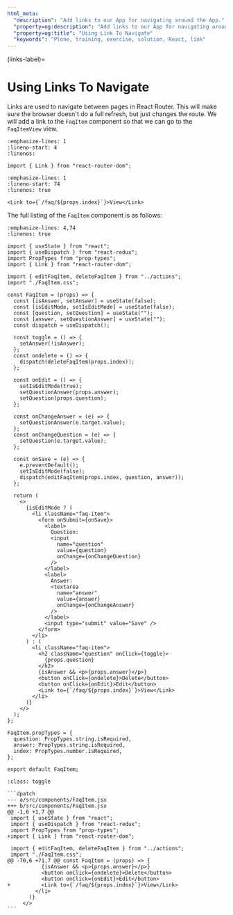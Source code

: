 ```yaml
---
html_meta:
  "description": "Add links to our App for navigating around the App."
  "property=og:description": "Add links to our App for navigating around the App."
  "property=og:title": "Using Link To Navigate"
  "keywords": "Plone, training, exercise, solution, React, link"
---
```


(links-label)=

# Using Links To Navigate

Links are used to navigate between pages in React Router.
This will make sure the browser doesn't do a full refresh, but just changes the route.
We will add a link to the `FaqItem` component so that we can go to the `FaqItemView` view.

```{code-block} jsx
:emphasize-lines: 1
:lineno-start: 4
:linenos:

import { Link } from "react-router-dom";
```

```{code-block} jsx
:emphasize-lines: 1
:lineno-start: 74
:linenos: true

<Link to={`/faq/${props.index}`}>View</Link>
```

The full listing of the `FaqItem` component is as follows:

```{code-block} jsx
:emphasize-lines: 4,74
:linenos: true

import { useState } from "react";
import { useDispatch } from "react-redux";
import PropTypes from "prop-types";
import { Link } from "react-router-dom";

import { editFaqItem, deleteFaqItem } from "../actions";
import "./FaqItem.css";

const FaqItem = (props) => {
  const [isAnswer, setAnswer] = useState(false);
  const [isEditMode, setIsEditMode] = useState(false);
  const [question, setQuestion] = useState("");
  const [answer, setQuestionAnswer] = useState("");
  const dispatch = useDispatch();

  const toggle = () => {
    setAnswer(!isAnswer);
  };
  const ondelete = () => {
    dispatch(deleteFaqItem(props.index));
  };

  const onEdit = () => {
    setIsEditMode(true);
    setQuestionAnswer(props.answer);
    setQuestion(props.question);
  };

  const onChangeAnswer = (e) => {
    setQuestionAnswer(e.target.value);
  };
  const onChangeQuestion = (e) => {
    setQuestion(e.target.value);
  };

  const onSave = (e) => {
    e.preventDefault();
    setIsEditMode(false);
    dispatch(editFaqItem(props.index, question, answer));
  };

  return (
    <>
      {isEditMode ? (
        <li className="faq-item">
          <form onSubmit={onSave}>
            <label>
              Question:
              <input
                name="question"
                value={question}
                onChange={onChangeQuestion}
              />
            </label>
            <label>
              Answer:
              <textarea
                name="answer"
                value={answer}
                onChange={onChangeAnswer}
              />
            </label>
            <input type="submit" value="Save" />
          </form>
        </li>
      ) : (
        <li className="faq-item">
          <h2 className="question" onClick={toggle}>
            {props.question}
          </h2>
          {isAnswer && <p>{props.answer}</p>}
          <button onClick={ondelete}>Delete</button>
          <button onClick={onEdit}>Edit</button>
          <Link to={`/faq/${props.index}`}>View</Link>
        </li>
      )}
    </>
  );
};

FaqItem.propTypes = {
  question: PropTypes.string.isRequired,
  answer: PropTypes.string.isRequired,
  index: PropTypes.number.isRequired,
};

export default FaqItem;

```

````{admonition} Differences
:class: toggle

```dpatch
--- a/src/components/FaqItem.jsx
+++ b/src/components/FaqItem.jsx
@@ -1,6 +1,7 @@
 import { useState } from "react";
 import { useDispatch } from "react-redux";
 import PropTypes from "prop-types";
+import { Link } from "react-router-dom";

 import { editFaqItem, deleteFaqItem } from "../actions";
 import "./FaqItem.css";
@@ -70,6 +71,7 @@ const FaqItem = (props) => {
           {isAnswer && <p>{props.answer}</p>}
           <button onClick={ondelete}>Delete</button>
           <button onClick={onEdit}>Edit</button>
+          <Link to={`/faq/${props.index}`}>View</Link>
         </li>
       )}
     </>
```
````

